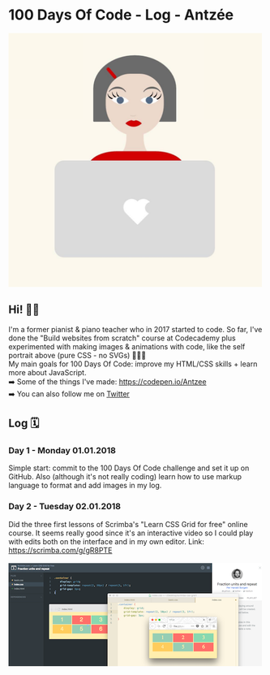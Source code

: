 # 100 Days Of Code - Log - Antzée

<img src="./images/log-header.jpg" width=500/>

## Hi! 👋🏻

I'm a former pianist & piano teacher who in 2017 started to code. So far, I've done the "Build websites from scratch" course at Codecademy plus experimented with making images & animations with code, like the self portrait above (pure CSS - no SVGs) 👩🏻‍💻
<br/>My main goals for 100 Days Of Code: improve my HTML/CSS skills + learn more about JavaScript.
<br/> ➡️ Some of the things I've made: https://codepen.io/Antzee
<br/> ➡️ You can also follow me on [Twitter](https://twitter.com/Antzee_)

## Log 🗓

### Day 1 - Monday 01.01.2018
Simple start: commit to the 100 Days Of Code challenge and set it up on GitHub. Also (although it's not really coding) learn how to use markup language to format and add images in my log.

### Day 2 - Tuesday 02.01.2018
Did the three first lessons of Scrimba's "Learn CSS Grid for free" online course. It seems really good since it's an interactive video so I could play with edits both on the interface and in my own editor. Link: https://scrimba.com/g/gR8PTE
<br/><br/>
<img src="./images/log-day-2.png" width=500/>
